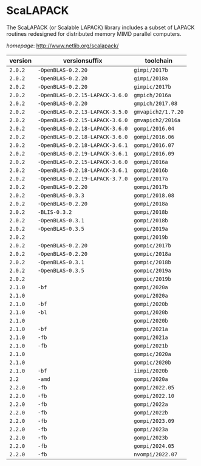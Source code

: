 # ScaLAPACK

The ScaLAPACK (or Scalable LAPACK) library includes a subset of LAPACK routines  redesigned for distributed memory MIMD parallel computers.

*homepage*: <http://www.netlib.org/scalapack/>

version | versionsuffix | toolchain
--------|---------------|----------
``2.0.2`` | ``-OpenBLAS-0.2.20`` | ``gimpi/2017b``
``2.0.2`` | ``-OpenBLAS-0.2.20`` | ``gimpi/2018a``
``2.0.2`` | ``-OpenBLAS-0.2.20`` | ``gimpic/2017b``
``2.0.2`` | ``-OpenBLAS-0.2.15-LAPACK-3.6.0`` | ``gmpich/2016a``
``2.0.2`` | ``-OpenBLAS-0.2.20`` | ``gmpich/2017.08``
``2.0.2`` | ``-OpenBLAS-0.2.13-LAPACK-3.5.0`` | ``gmvapich2/1.7.20``
``2.0.2`` | ``-OpenBLAS-0.2.15-LAPACK-3.6.0`` | ``gmvapich2/2016a``
``2.0.2`` | ``-OpenBLAS-0.2.18-LAPACK-3.6.0`` | ``gompi/2016.04``
``2.0.2`` | ``-OpenBLAS-0.2.18-LAPACK-3.6.0`` | ``gompi/2016.06``
``2.0.2`` | ``-OpenBLAS-0.2.18-LAPACK-3.6.1`` | ``gompi/2016.07``
``2.0.2`` | ``-OpenBLAS-0.2.19-LAPACK-3.6.1`` | ``gompi/2016.09``
``2.0.2`` | ``-OpenBLAS-0.2.15-LAPACK-3.6.0`` | ``gompi/2016a``
``2.0.2`` | ``-OpenBLAS-0.2.18-LAPACK-3.6.1`` | ``gompi/2016b``
``2.0.2`` | ``-OpenBLAS-0.2.19-LAPACK-3.7.0`` | ``gompi/2017a``
``2.0.2`` | ``-OpenBLAS-0.2.20`` | ``gompi/2017b``
``2.0.2`` | ``-OpenBLAS-0.3.3`` | ``gompi/2018.08``
``2.0.2`` | ``-OpenBLAS-0.2.20`` | ``gompi/2018a``
``2.0.2`` | ``-BLIS-0.3.2`` | ``gompi/2018b``
``2.0.2`` | ``-OpenBLAS-0.3.1`` | ``gompi/2018b``
``2.0.2`` | ``-OpenBLAS-0.3.5`` | ``gompi/2019a``
``2.0.2`` |  | ``gompi/2019b``
``2.0.2`` | ``-OpenBLAS-0.2.20`` | ``gompic/2017b``
``2.0.2`` | ``-OpenBLAS-0.2.20`` | ``gompic/2018a``
``2.0.2`` | ``-OpenBLAS-0.3.1`` | ``gompic/2018b``
``2.0.2`` | ``-OpenBLAS-0.3.5`` | ``gompic/2019a``
``2.0.2`` |  | ``gompic/2019b``
``2.1.0`` | ``-bf`` | ``gompi/2020a``
``2.1.0`` |  | ``gompi/2020a``
``2.1.0`` | ``-bf`` | ``gompi/2020b``
``2.1.0`` | ``-bl`` | ``gompi/2020b``
``2.1.0`` |  | ``gompi/2020b``
``2.1.0`` | ``-bf`` | ``gompi/2021a``
``2.1.0`` | ``-fb`` | ``gompi/2021a``
``2.1.0`` | ``-fb`` | ``gompi/2021b``
``2.1.0`` |  | ``gompic/2020a``
``2.1.0`` |  | ``gompic/2020b``
``2.1.0`` | ``-bf`` | ``iimpi/2020b``
``2.2`` | ``-amd`` | ``gompi/2020a``
``2.2.0`` | ``-fb`` | ``gompi/2022.05``
``2.2.0`` | ``-fb`` | ``gompi/2022.10``
``2.2.0`` | ``-fb`` | ``gompi/2022a``
``2.2.0`` | ``-fb`` | ``gompi/2022b``
``2.2.0`` | ``-fb`` | ``gompi/2023.09``
``2.2.0`` | ``-fb`` | ``gompi/2023a``
``2.2.0`` | ``-fb`` | ``gompi/2023b``
``2.2.0`` | ``-fb`` | ``gompi/2024.05``
``2.2.0`` | ``-fb`` | ``nvompi/2022.07``
